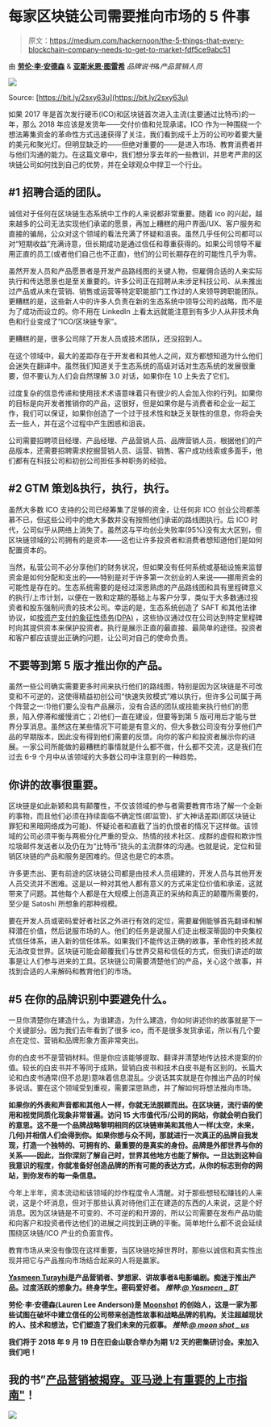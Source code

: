 # 每家区块链公司需要推向市场的 5 件事

> 原文：<https://medium.com/hackernoon/the-5-things-that-every-blockchain-company-needs-to-get-to-market-fdf5ce9abc51>

由 [**劳伦·李·安德森**](/@moonshot_us) & [**亚斯米恩·图雷希**](/@yasmeenturayhi)
*品牌说书&产品营销人员*

![](img/f13b5c9367c16f264006b7eb20c9cd1a.png)

Source: [https://bit.ly/2sxy63u](https://bit.ly/2sxy63u)

如果 2017 年是首次发行硬币(ICO)和区块链首次进入主流(主要通过比特币)的一年，那么 2018 年应该是发货年——交付价值和兑现承诺。ICO 作为一种围绕一个想法筹集资金的革命性方式迅速获得了关注，我们看到成千上万的公司吵着要大量的美元和聚光灯。但明显缺乏的——但绝对重要的——是进入市场、教育消费者并与他们沟通的能力。在这篇文章中，我们想分享去年的一些教训，并思考严肃的区块链公司如何找到自己的优势，并在全球观众中捍卫一个行业。

## **#1 招聘合适的团队。**

诚信对于任何在区块链生态系统中工作的人来说都非常重要。随着 ico 的兴起，越来越多的公司无法实现他们承诺的愿景，再加上糟糕的用户界面/UX、客户服务和直接的骗局，公众对这个领域的看法充满了怀疑和沮丧。虽然几乎任何公司都可以对“短期收益”充满诗意，但长期成功是通过信任和尊重获得的。如果公司领导不雇用正直的员工(或者他们自己也不正直)，他们的公司长期存在的可能性几乎为零。

虽然开发人员和产品愿景者是开发产品路线图的关键人物，但雇佣合适的人来实际执行和传达愿景也是至关重要的。许多公司正在招聘从未涉足科技公司、从未推出过产品或从未在营销、销售或运营等特定职能部门工作过的人来领导跨职能团队。更糟糕的是，这些新人中的许多人负责在新的生态系统中领导公司的战略，而不是为了成功而设立的。你不用在 LinkedIn 上看太远就能注意到有多少人从非技术角色和行业变成了“ICO/区块链专家”。

更糟糕的是，很多公司除了开发人员或技术团队，还没招到人。

在这个领域中，最大的差距存在于开发者和其他人之间，双方都想知道为什么他们会迷失在翻译中。虽然我们知道关于生态系统的高级对话对生态系统的发展很重要，但不要认为人们会自然理解 3.0 对话，如果你在 1.0 上失去了它们。

过度复杂的信息传递和使用技术术语意味着只有很少的人会加入你的行列。如果你的目标是向开发者推销你的产品，这很好，但是如果你是与消费者和企业一起工作，我们可以保证，如果你创造了一个过于技术性和缺乏关联性的信息，你将会失去一些人，并在这个过程中产生困惑和沮丧。

公司需要招聘项目经理、产品经理、产品营销人员、品牌营销人员，根据他们的产品版本，还需要招聘需求挖掘营销人员、运营、销售、客户成功线索或多面手，他们都有在科技公司和初创公司担任多种职务的经验。

## **#2 GTM 策划&执行，执行，执行**。

虽然大多数 ICO 支持的公司已经筹集了足够的资金，让任何非 ICO 创业公司都羡慕不已，但这些公司中的绝大多数并没有按照他们承诺的路线图执行。后 ICO 时代，公司似乎从网络上消失了。虽然这与平均创业失败率(95%)没有太大区别，但区块链领域的公司拥有的是资本——这也让许多投资者和消费者想知道他们是如何配置资本的。

当然，私营公司不必分享他们的财务状况，但如果没有任何系统或基础设施来监督资金是如何分配和支出的——特别是对于许多第一次创业的人来说——挪用资金的可能性是存在的。生态系统需要的是经过深思熟虑的产品路线图和具有里程碑意义的执行/上市计划，以便在一致和定期的基础上与客户分享，类似于大多数通过投资者和股东强制问责的技术公司。幸运的是，生态系统创造了 SAFT 和其他法律协议，如[按资产支付的象征性债务(DPA)](https://bitcoinexchangeguide.com/republic-crypto-token-dpa-debt-payable-by-assets/) ，这些协议通过仅在公司达到特定里程碑时向其提供资本来保护投资者。执行是展示正直的最直接、最简单的途径。投资者和客户都应该提出正确的问题，让公司对自己的使命负责。

## 不要等到第 5 版才推出你的产品。

虽然一些公司确实需要更多时间来执行他们的路线图，特别是因为区块链是不可改变和不可逆的，这使得精益初创公司“快速失败模式”难以执行，但许多公司属于两个阵营之一:1)他们要么没有产品展示，没有合适的团队或技能来执行他们的愿景，陷入停滞和缓慢消亡；2)他们一直在建设，但要等到第 5 版可用后才能与世界分享消息。虽然这在某些情况下可能是有意义的，但大多数公司没有分享他们产品的早期版本，因此没有得到他们需要的反馈。向你的客户和投资者展示你的进展。一家公司所能做的最糟糕的事情就是什么都不做，什么都不交流，这是我们在过去 6-9 个月中从该领域的大多数公司中注意到的一种趋势。

## 你讲的故事很重要。

区块链是如此新颖和具有颠覆性，不仅该领域的参与者需要教育市场了解一个全新的事物，而且他们必须在持续面临不确定性(即监管)、扩大神话差距(即区块链让罪犯和黑暗网络成为可能)、怀疑论者和直截了当的仇恨者的情况下这样做。该领域的公司必须平衡与两极分化严重的受众、热情的技术社区、成群的虚假和欺诈性垃圾邮件发送者以及仍在为“比特币”挠头的主流群体的沟通。也就是说，定位和营销区块链的产品和服务是困难的。但这也是它的本质。

许多更杰出、更有前途的区块链公司都是由技术人员组建的，开发人员与其他开发人员交流并不困难。这是以一种对其他人都有意义的方式来定位价值和承诺，这就带来了问题。其他每个人都是在大规模上创造真正的采纳和真正的颠覆所需要的，至少是 Satoshi 所想象的那种规模。

要在开发人员或密码爱好者社区之外进行有效的定位，需要雇佣能够首先翻译和解释潜在价值，然后说服市场的人。他们的任务是说服人们走出根深蒂固的中央集权式信任体系，进入新的信任体系。如果我们不能传达正确的故事，革命性的技术就无法改变世界。区块链可能会颠覆我们与世界交易和信任的方式，但我们讲述的故事是让人们参与进来的工具。区块链公司需要清楚他们的产品，关心这个故事，并找到合适的人来解码和教育他们的市场。

## **#5 在你的品牌识别中要避免什么。**

一旦你清楚你在建造什么，为谁建造，为什么建造，你如何讲述你的故事就是下一个关键部分。因为我们去年看到了很多 ico，而不是很多发货承诺，所以有几个要点在定位、营销和品牌形象方面非常突出。

你的白皮书不是营销材料。但是你应该能够提取、翻译并清楚地传达技术提案的价值。较长的白皮书并不等同于成熟，营销白皮书和技术白皮书是有区别的。长篇大论和白皮书通常(但不总是)意味着信息混乱。少说话其实就是在你推出产品的时候多说话。要在这个领域受到重视，需要深思熟虑，并了解如何将想法推向市场。

**如果你的外表和声音都和其他人一样，你就无法脱颖而出。在区块链，流行语的使用和视觉同质化现象非常普遍。访问 15 大市值代币/公司的网站，你就会明白我们的意思。这不是一个品牌战略黎明相同的区块链审美和其他人一样(太空，未来，几何)并相信人们会得到你。如果你想与众不同，那就进行一次真正的品牌自我发现，打造一个独特的、可拥有的、最重要的是真实的身份。品牌是外部世界与你的关系——因此，当你深刻了解自己时，世界其他地方也能了解你。一旦达到这种自我意识的程度，你就准备好创造品牌的所有可能的表达方式，从你的标志到你的网站，到你发布的每一条信息。**

今年上半年，资本流动和该领域的炒作程度令人清醒。对于那些想轻松赚钱的人来说，这是个坏消息，但对于那些认真对待他们正在建造的东西的人来说，这是个好消息。因为区块链是不可变的、不可逆的和开源的，所以公司需要在发布产品功能和向客户和投资者传达他们的进展之间找到正确的平衡。简单地什么都不说会延续围绕区块链/ICO 产业的负面宣传。

教育市场从来没有像现在这样重要，当区块链吃掉世界时，那些以诚信和真实性出现并把它与产品推向市场结合起来的人将是赢家。

[**Yasmeen Turayhi**](/@yasmeenturayhi)**是产品营销者、梦想家、讲故事者&电影编剧。痴迷于推出产品。过度活跃的想象力。终身学生。密码爱好者。
*推特:*[*@ Yasmeen _ BT*](https://twitter.com/Yasmeen_BT)**

**劳伦·李·安德森(Lauren Lee Anderson)是 [Moonshot](http://moonshot.us/) 的创始人，这是一家为那些试图在破坏中建立信任的公司带来创造性故事和战略品牌的机构。关注超越现状的人、技术和想法，它们塑造了我们未来的元叙事。
*推特:*[*@ moon shot _ us*](https://twitter.com/moonshot_us)**

**我们将于 2018 年 9 月 19 日在旧金山联合举办为期 1/2 天的密集研讨会。来加入我们吧！**

## **我的书”[产品营销被揭穿。亚马逊上有重要的上市指南"](https://www.amazon.com/dp/1718968124/ref=sr_1_44?ie=UTF8&qid=1535685326&sr=8-44&keywords=product+marketing)！**

**![](img/587cb78d1e8041dea6073d7df2d73d5d.png)**